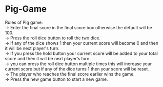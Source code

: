 # Pig-Game

Rules of Pig game:  
-> Enter the final score in the final score box otherwise the default will be 100.  
-> Press the roll dice button to roll the two dice.  
-> If any of the dice shows 1 then your current score will become 0 and then it will be next player's turn.  
-> If you press the hold button your current score will be added to your total score and then it will be next player's turn.  
-> you can press the roll dice button multiple times this will increase your current score but if any of the dice turns 1 then your score will be reset.  
-> The player who reaches the final score earlier wins the game.  
-> Press the new game button to start a new game.  
